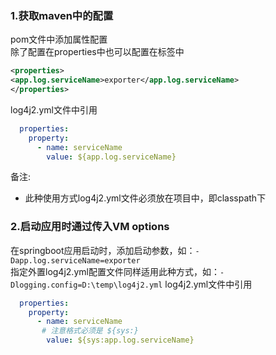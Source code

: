 ### 1.获取maven中的配置
pom文件中添加属性配置  
除了配置在properties中也可以配置在<profile>标签中
```xml
<properties>
<app.log.serviceName>exporter</app.log.serviceName>
</properties>
```
log4j2.yml文件中引用
```yml
  properties:
    property:
      - name: serviceName
        value: ${app.log.serviceName} 
```
备注:
- 此种使用方式log4j2.yml文件必须放在项目中，即classpath下
### 2.启动应用时通过传入VM options
在springboot应用启动时，添加启动参数，如：`-Dapp.log.serviceName=exporter`   
指定外置log4j2.yml配置文件同样适用此种方式，如：`-Dlogging.config=D:\temp\log4j2.yml`
log4j2.yml文件中引用
```yml
  properties:
    property:
      - name: serviceName
       # 注意格式必须是 ${sys:}
        value: ${sys:app.log.serviceName}  
```
